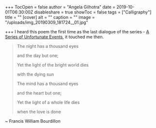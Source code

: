 +++
TocOpen = false
author = "Angela Gilhotra"
date = 2019-10-01T06:30:00Z
disableshare = true
showToc = false
tags = ["Calligraphy"]
title = ""
[cover]
alt = ""
caption = ""
image = "/uploads/img_20190309_181724__01.jpg"

+++
I heard this poem the first time as the last dialogue of the series - [A Series of Unfortunate Events](https://en.wikipedia.org/wiki/A_Series_of_Unfortunate_Events_(TV_series)), it touched me then. 

> The night has a thousand eyes
>
> and the day but one;
>
> Yet the light of the bright world dies 
>
> with the dying sun
>
> The mind has a thousand eyes 
>
> and the heart but one;
>
> Yet the light of a whole life dies
>
> when the love is done

\~ Francis William Bourdillon